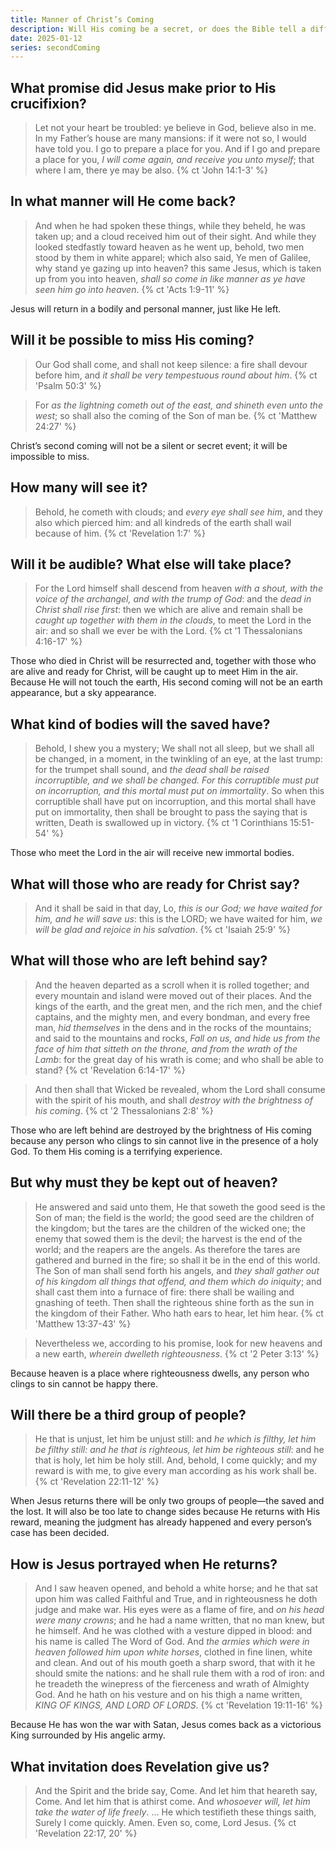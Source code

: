 ```yaml
---
title: Manner of Christ’s Coming
description: Will His coming be a secret, or does the Bible tell a different story? The truth may shock you.
date: 2025-01-12
series: secondComing
---
```


## What promise did Jesus make prior to His crucifixion?

> Let not your heart be troubled: ye believe in God, believe also in me. In my Father’s house are many mansions: if it were not so, I would have told you. I go to prepare a place for you. And if I go and prepare a place for you, *I will come again, and receive you unto myself*; that where I am, there ye may be also.
{% ct 'John 14:1-3' %}

## In what manner will He come back?

> And when he had spoken these things, while they beheld, he was taken up; and a cloud received him out of their sight. And while they looked stedfastly toward heaven as he went up, behold, two men stood by them in white apparel; which also said, Ye men of Galilee, why stand ye gazing up into heaven? this same Jesus, which is taken up from you into heaven, *shall so come in like manner as ye have seen him go into heaven*.
{% ct 'Acts 1:9-11' %}

Jesus will return in a bodily and personal manner, just like He left.

## Will it be possible to miss His coming?

> Our God shall come, and shall not keep silence: a fire shall devour before him, and *it shall be very tempestuous round about him*.
{% ct 'Psalm 50:3' %}

> For *as the lightning cometh out of the east, and shineth even unto the west*; so shall also the coming of the Son of man be.
{% ct 'Matthew 24:27' %}

Christ’s second coming will not be a silent or secret event; it will be impossible to miss.

## How many will see it?

> Behold, he cometh with clouds; and *every eye shall see him*, and they also which pierced him: and all kindreds of the earth shall wail because of him.
{% ct 'Revelation 1:7' %}

## Will it be audible? What else will take place?

> For the Lord himself shall descend from heaven *with a shout, with the voice of the archangel, and with the trump of God*: and the *dead in Christ shall rise first*: then we which are alive and remain shall be *caught up together with them in the clouds*, to meet the Lord in the air: and so shall we ever be with the Lord.
{% ct '1 Thessalonians 4:16-17' %}

Those who died in Christ will be resurrected and, together with those who are alive and ready for Christ, will be caught up to meet Him in the air. Because He will not touch the earth, His second coming will not be an earth appearance, but a sky appearance.

## What kind of bodies will the saved have?

> Behold, I shew you a mystery; We shall not all sleep, but we shall all be changed, in a moment, in the twinkling of an eye, at the last trump: for the trumpet shall sound, and *the dead shall be raised incorruptible, and we shall be changed. For this corruptible must put on incorruption, and this mortal must put on immortality*. So when this corruptible shall have put on incorruption, and this mortal shall have put on immortality, then shall be brought to pass the saying that is written, Death is swallowed up in victory.
{% ct '1 Corinthians 15:51-54' %}

Those who meet the Lord in the air will receive new immortal bodies.

## What will those who are ready for Christ say?

> And it shall be said in that day, Lo, *this is our God; we have waited for him, and he will save us*: this is the LORD; we have waited for him, *we will be glad and rejoice in his salvation*.
{% ct 'Isaiah 25:9' %}

## What will those who are left behind say?

> And the heaven departed as a scroll when it is rolled together; and every mountain and island were moved out of their places. And the kings of the earth, and the great men, and the rich men, and the chief captains, and the mighty men, and every bondman, and every free man, *hid themselves* in the dens and in the rocks of the mountains; and said to the mountains and rocks, *Fall on us, and hide us from the face of him that sitteth on the throne, and from the wrath of the Lamb*: for the great day of his wrath is come; and who shall be able to stand?
{% ct 'Revelation 6:14-17' %}

> And then shall that Wicked be revealed, whom the Lord shall consume with the spirit of his mouth, and shall *destroy with the brightness of his coming*.
{% ct '2 Thessalonians 2:8' %}

Those who are left behind are destroyed by the brightness of His coming because any person who clings to sin cannot live in the presence of a holy God. To them His coming is a terrifying experience.

## But why must they be kept out of heaven?

> He answered and said unto them, He that soweth the good seed is the Son of man; the field is the world; the good seed are the children of the kingdom; but the tares are the children of the wicked one; the enemy that sowed them is the devil; the harvest is the end of the world; and the reapers are the angels. As therefore the tares are gathered and burned in the fire; so shall it be in the end of this world. The Son of man shall send forth his angels, and *they shall gather out of his kingdom all things that offend, and them which do iniquity*; and shall cast them into a furnace of fire: there shall be wailing and gnashing of teeth. Then shall the righteous shine forth as the sun in the kingdom of their Father. Who hath ears to hear, let him hear.
{% ct 'Matthew 13:37-43' %}

> Nevertheless we, according to his promise, look for new heavens and a new earth, *wherein dwelleth righteousness*.
{% ct '2 Peter 3:13' %}

Because heaven is a place where righteousness dwells, any person who clings to sin cannot be happy there.

## Will there be a third group of people?

> He that is unjust, let him be unjust still: and *he which is filthy, let him be filthy still: and he that is righteous, let him be righteous still*: and he that is holy, let him be holy still. And, behold, I come quickly; and my reward is with me, to give every man according as his work shall be.
{% ct 'Revelation 22:11-12' %}

When Jesus returns there will be only two groups of people—the saved and the lost. It will also be too late to change sides because He returns with His reward, meaning the judgment has already happened and every person’s case has been decided.

## How is Jesus portrayed when He returns?

> And I saw heaven opened, and behold a white horse; and he that sat upon him was called Faithful and True, and in righteousness he doth judge and make war. His eyes were as a flame of fire, and *on his head were many crowns*; and he had a name written, that no man knew, but he himself. And he was clothed with a vesture dipped in blood: and his name is called The Word of God. And *the armies which were in heaven followed him upon white horses*, clothed in fine linen, white and clean. And out of his mouth goeth a sharp sword, that with it he should smite the nations: and he shall rule them with a rod of iron: and he treadeth the winepress of the fierceness and wrath of Almighty God. And he hath on his vesture and on his thigh a name written, *KING OF KINGS, AND LORD OF LORDS*.
{% ct 'Revelation 19:11-16' %}

Because He has won the war with Satan, Jesus comes back as a victorious King surrounded by His angelic army.

## What invitation does Revelation give us?

> And the Spirit and the bride say, Come. And let him that heareth say, Come. And let him that is athirst come. And *whosoever will, let him take the water of life freely*. … He which testifieth these things saith, Surely I come quickly. Amen. Even so, come, Lord Jesus.
{% ct 'Revelation 22:17, 20' %}